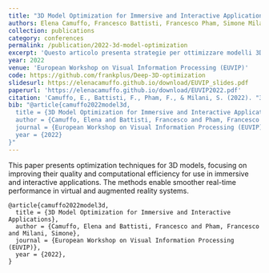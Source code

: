 ```yaml
---
title: "3D Model Optimization for Immersive and Interactive Applications"
authors: Elena Camuffo, Francesco Battisti, Francesco Pham, Simone Milani
collection: publications
category: conferences
permalink: /publication/2022-3d-model-optimization
excerpt: 'Questo articolo presenta strategie per ottimizzare modelli 3D profondi al fine di migliorare le prestazioni in applicazioni immersive e interattive.'
year: 2022
venue: 'European Workshop on Visual Information Processing (EUVIP)'
code: https://github.com/frankplus/Deep-3D-optimization
slidesurl: https://elenacamuffo.github.io/download/EUVIP_slides.pdf
paperurl: 'https://elenacamuffo.github.io/download/EUVIP2022.pdf'
citation: 'Camuffo, E., Battisti, F., Pham, F., & Milani, S. (2022). "3D Model Optimization for Immersive and Interactive Applications." <i>European Workshop on Visual Information Processing (EUVIP)</i>.'
bib: "@article{camuffo2022model3d,
  title = {3D Model Optimization for Immersive and Interactive Applications},
  author = {Camuffo, Elena and Battisti, Francesco and Pham, Francesco and Milani, Simone},
  journal = {European Workshop on Visual Information Processing (EUVIP)},
  year = {2022}
}"
---
```


This paper presents optimization techniques for 3D models, focusing on improving their quality and computational efficiency for use in immersive and interactive applications. The methods enable smoother real-time performance in virtual and augmented reality systems.

```
@article{camuffo2022model3d,
  title = {3D Model Optimization for Immersive and Interactive Applications},
  author = {Camuffo, Elena and Battisti, Francesco and Pham, Francesco and Milani, Simone},
  journal = {European Workshop on Visual Information Processing (EUVIP)},
  year = {2022},
}
```